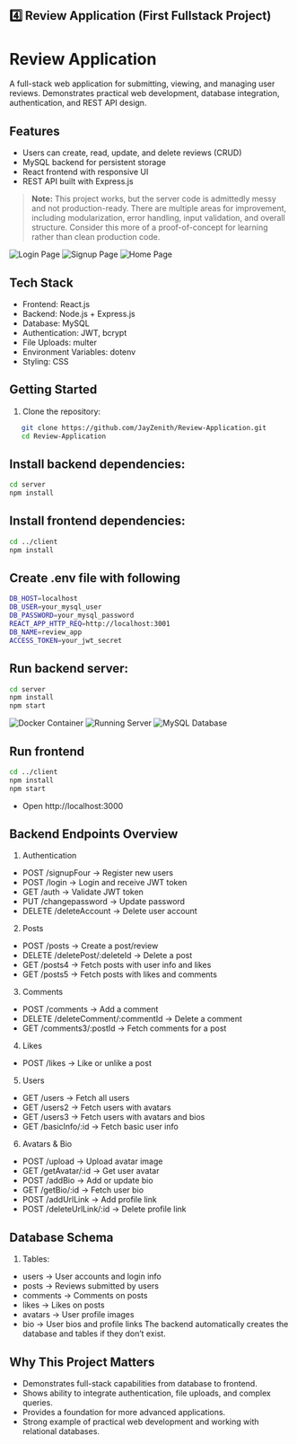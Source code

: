 

## **4️⃣ Review Application (First Fullstack Project)**

# Review Application

A full-stack web application for submitting, viewing, and managing user reviews.
Demonstrates practical web development, database integration, authentication, and REST API design.

## Features
- Users can create, read, update, and delete reviews (CRUD)
- MySQL backend for persistent storage
- React frontend with responsive UI
- REST API built with Express.js

> **Note:** This project works, but the server code is admittedly messy and not production-ready. There are multiple areas for improvement, including modularization, error handling, input validation, and overall structure. Consider this more of a proof-of-concept for learning rather than clean production code.


![Login Page](screenshots/review-login.png)
![Signup Page](screenshots/review-signup.png)
![Home Page](screenshots/review-home.png)


## Tech Stack
- Frontend: React.js
- Backend: Node.js + Express.js
- Database: MySQL
- Authentication: JWT, bcrypt
- File Uploads: multer
- Environment Variables: dotenv
- Styling: CSS

## Getting Started
1. Clone the repository:
```bash
   git clone https://github.com/JayZenith/Review-Application.git
   cd Review-Application
```

## Install backend dependencies:

```bash
cd server
npm install
```

## Install frontend dependencies:
```bash
cd ../client
npm install
```

## Create .env file with following
```bash
DB_HOST=localhost
DB_USER=your_mysql_user
DB_PASSWORD=your_mysql_password
REACT_APP_HTTP_REQ=http://localhost:3001
DB_NAME=review_app
ACCESS_TOKEN=your_jwt_secret
```


## Run backend server:
```bash
cd server
npm install
npm start

```
![Docker Container](screenshots/docker-ps.png)
![Running Server](screenshots/running-server.png)
![MySQL Database](screenshots/db.png)


## Run frontend
```bash
cd ../client
npm install
npm start

```

- Open http://localhost:3000

## Backend Endpoints Overview

1. Authentication
- POST /signupFour → Register new users
- POST /login → Login and receive JWT token
- GET /auth → Validate JWT token
- PUT /changepassword → Update password
- DELETE /deleteAccount → Delete user account

2. Posts
- POST /posts → Create a post/review
- DELETE /deletePost/:deleteId → Delete a post
- GET /posts4 → Fetch posts with user info and likes
- GET /posts5 → Fetch posts with likes and comments

3. Comments
- POST /comments → Add a comment
- DELETE /deleteComment/:commentId → Delete a comment
- GET /comments3/:postId → Fetch comments for a post

4. Likes
- POST /likes → Like or unlike a post

5. Users
- GET /users → Fetch all users
- GET /users2 → Fetch users with avatars
- GET /users3 → Fetch users with avatars and bios
- GET /basicInfo/:id → Fetch basic user info

6. Avatars & Bio
- POST /upload → Upload avatar image
- GET /getAvatar/:id → Get user avatar
- POST /addBio → Add or update bio
- GET /getBio/:id → Fetch user bio
- POST /addUrlLink → Add profile link
- POST /deleteUrlLink/:id → Delete profile link



## Database Schema
1. Tables:
- users → User accounts and login info
- posts → Reviews submitted by users
- comments → Comments on posts
- likes → Likes on posts
- avatars → User profile images
- bio → User bios and profile links
The backend automatically creates the database and tables if they don’t exist.

## Why This Project Matters 
- Demonstrates full-stack capabilities from database to frontend.
- Shows ability to integrate authentication, file uploads, and complex queries.
- Provides a foundation for more advanced applications.
- Strong example of practical web development and working with relational databases.